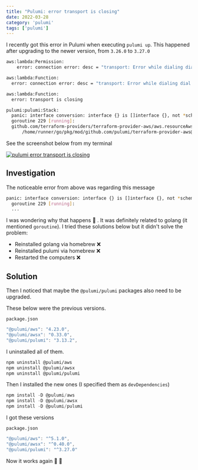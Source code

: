 ```yaml
---
title: "Pulumi: error transport is closing"
date: 2022-03-28
category: 'pulumi'
tags: ['pulumi']
---
```


I recently got this error in Pulumi when executing `pulumi up`. This happened after upgrading to the newer version, from `3.26.0` to `3.27.0`

```bash
aws:lambda:Permission:
    error: connection error: desc = "transport: Error while dialing dial tcp 127.0.0.1:52118: connect: connection refused"

aws:lambda:Function:
  error: connection error: desc = "transport: Error while dialing dial tcp 127.0.0.1:52118: connect: connection refused"

aws:lambda:Function:
  error: transport is closing

pulumi:pulumi:Stack:
  panic: interface conversion: interface {} is []interface {}, not *schema.Set
  goroutine 229 [running]:
  github.com/terraform-providers/terraform-provider-aws/aws.resourceAwsLambdaFunctionUpdate(0xc002279280, 0x7955220, 0xc001b44c00, 0x0, 0x0)
      /home/runner/go/pkg/mod/github.com/pulumi/terraform-provider-aws@v1.38.1-0.20211004122636-8966d24576a0/aws/resource_aws_lambda_function.go:1199 +0x522d
```

See the screenshot below from my terminal

[![pulumi error transport is closing](/images/2022/pulumi-error-transport-closing.jpg)](/images/2022/pulumi-error-transport-closing.jpg)

## Investigation

The noticeable error from above was regarding this message

```bash
panic: interface conversion: interface {} is []interface {}, not *schema.Set
  goroutine 229 [running]:
  ...
```

I was wondering why that happens 🤔 . It was definitely related to golang (it mentioned `goroutine`). I tried these solutions below but it didn't solve the problem:

- Reinstalled golang via homebrew ❌
- Reinstalled pulumi via homebrew ❌
- Restarted the computers ❌

## Solution

Then I noticed that maybe the `@pulumi/pulumi` packages also need to be upgraded.

These below were the previous versions.

`package.json`

```ts
"@pulumi/aws": "4.23.0",
"@pulumi/awsx": "0.33.0",
"@pulumi/pulumi": "3.13.2",
```

I uninstalled all of them.

```bash
npm uninstall @pulumi/aws
npm uninstall @pulumi/awsx
npm uninstall @pulumi/pulumi
```


Then I installed the new ones (I specified them as `devDependencies`)

```ts
npm install -D @pulumi/aws
npm install -D @pulumi/awsx
npm install -D @pulumi/pulumi
```

I got these versions

`package.json`

```ts
"@pulumi/aws": "^5.1.0",
"@pulumi/awsx": "^0.40.0",
"@pulumi/pulumi": "^3.27.0"
```

Now it works again 🎉 🥳

